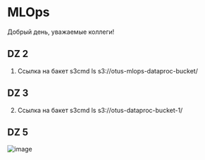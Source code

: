 # MLOps
Добрый день, уважаемые коллеги!

## DZ 2
1. Ссылка на бакет
   s3cmd ls s3://otus-mlops-dataproc-bucket/

## DZ 3
2. Ссылка на бакет
s3cmd ls s3://otus-dataproc-bucket-1/

## DZ 5
![image](https://github.com/user-attachments/assets/6d3d6d03-b709-44a1-8df2-f918f1e9f18e)
